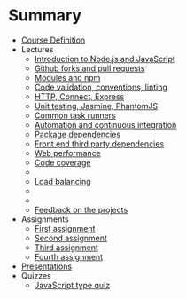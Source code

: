 # Summary

* [Course Definition](index.md)
* Lectures
  * [Introduction to Node.js and JavaScript](lectures/2014-08-26.md)
  * [Github forks and pull requests](lectures/2014-09-02.md)
  * [Modules and npm](lectures/2014-09-09.md)
  * [Code validation, conventions, linting](lectures/2014-09-16.md)
  * [HTTP, Connect, Express](lectures/2014-09-23.md)
  * [Unit testing, Jasmine, PhantomJS](lectures/2014-09-30.md)
  * [Common task runners](lectures/2014-10-07.md)
  * [Automation and continuous integration](lectures/2014-10-14.md)
  * [Package dependencies](lectures/2014-10-21.md)
  * [Front end third party dependencies](lectures/2014-10-28.md)
  * [Web performance](lectures/2014-11-04.md)
  * [Code coverage](lectures/2014-11-11.md)
  * [](lectures/2014-11-18.md)
  * [Load balancing](lectures/2014-11-25.md)
  * [](lectures/2014-12-02.md)
  * [](lectures/2014-12-09.md)
  * [Feedback on the projects](lectures/2014-12-16.md)
* Assignments
  * [First assignment](assignments/2014-09-16.md)
  * [Second assignment](assignments/2014-10-07.md)
  * [Third assignment](assignments/2014-10-28.md)
  * [Fourth assignment](assignments/2014-11-18.md)
* [Presentations](presentations.md)
* Quizzes
  * [JavaScript type quiz](quizzes/javascript-types.md)
